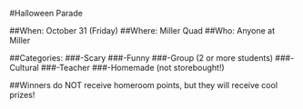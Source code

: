#Halloween Parade

##When: October 31 (Friday)
##Where: Miller Quad
##Who: Anyone at Miller

##Categories:
###-Scary
###-Funny
###-Group (2 or more students)
###-Cultural
###-Teacher
###-Homemade (not storebought!)

##Winners do NOT receive homeroom points, but they will receive cool prizes!

